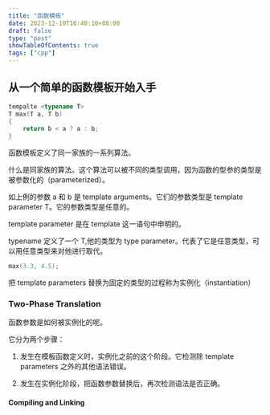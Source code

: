 ```yaml
---
title: "函数模板"
date: 2023-12-10T16:40:10+08:00
draft: false
type: "post"
showTableOfContents: true
tags: ["cpp"]
---
```


## 从一个简单的函数模板开始入手

```cpp
tempalte <typename T>
T max(T a, T b)
{
	return b < a ? a : b;
}
```
函数模板定义了同一家族的一系列算法。

什么是同家族的算法。这个算法可以被不同的类型调用，因为函数的型参的类型是被参数化的（parameterized）。

如上例的参数 a 和 b 是 template arguments。它们的参数类型是 template parameter T。它的参数类型是任意的。

template parameter 是在 template<typename T> 这一语句中申明的。

typename 定义了一个 T,他的类型为 type parameter。代表了它是任意类型，可以用任意类型来对他进行取代。

```cpp
max(3.3, 4.5);
```
把 template parameters 替换为固定的类型的过程称为实例化（instantiation）

### Two-Phase Translation
函数参数是如何被实例化的呢。

它分为两个步骤：

1. 发生在模板函数定义时，实例化之前的这个阶段。它检测除 template parameters 之外的其他语法错误。

2. 发生在实例化阶段，把函数参数替换后，再次检测语法是否正确。

#### Compiling and Linking
